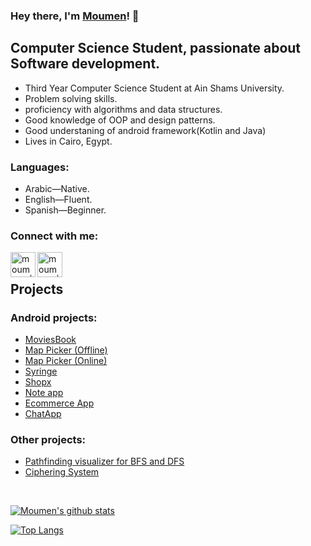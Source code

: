 ### Hey there, I'm [Moumen](https://www.github.com/moumen7)! 👋

## Computer Science Student, passionate about Software development.

-   Third Year Computer Science Student at Ain Shams University.
-   Problem solving skills.
-   proficiency with algorithms and data structures.
-   Good knowledge of OOP and design patterns.
-   Good understaning of android framework(Kotlin and Java)
-   Lives in Cairo, Egypt.

### Languages:

-   Arabic—Native.
-   English—Fluent.
-   Spanish—Beginner.

### Connect with me:

[<img align="left" alt="moumen7 | Linkedin" width="40px" src="https://user-images.githubusercontent.com/57041674/116733098-f4899c80-a9eb-11eb-924f-040ec1d733a7.png" />](https://www.linkedin.com/in/moumen-hamada/)
[<img align="left" alt="moumen7 | Linkedin" width="40px" src="https://user-images.githubusercontent.com/57041674/116733105-f6536000-a9eb-11eb-96d0-bc141fce5aa2.png" />](mailto:moumenhamada30@gmail.com)

</br>



## Projects

 ### Android projects:
  - [MoviesBook](https://github.com/moumen7/moviesbook) 
  - [Map Picker (Offline)](https://github.com/moumen7/Map_Picker)
  - [Map Picker (Online)](https://github.com/moumen7/MapPicker)
  - [Syringe](https://github.com/ahmedsamir9/Vezeeta-Clone)
  - [Shopx](https://github.com/OmarHisham99/shopx)
  - [Note app](https://github.com/moumen7/Comfort) 
  - [Ecommerce App](https://github.com/moumen7/Ecommerce-Android-app) 
  - [ChatApp](https://github.com/moumen7/chat-app)
  
  
 ### Other projects:
  - [Pathfinding visualizer for BFS and DFS](https://github.com/a7medayman6/Path-Finding-Algorithms-Visualisation) 
  - [Ciphering System](https://github.com/a7medayman6/Ciphering-System)

<br />

[![Moumen's github stats](https://github-readme-stats.vercel.app/api?username=moumen7&hide=stars&show_icons=true&theme=radical&include_all_commits=true&count_private=true)](https://github.com/moumen7?tab=repositories)

[![Top Langs](https://github-readme-stats.vercel.app/api/top-langs/?username=moumen7&layout=compact&theme=radical)](https://github.com/moumen7?tab=repositories)

<!--
**moumen7/moumen7** is a ✨ _special_ ✨ repository because its `README.md` (this file) appears on your GitHub profile.

Here are some ideas to get you started:

- 🔭 I’m currently working on ...
- 🌱 I’m currently learning ...
- 👯 I’m looking to collaborate on ...
- 🤔 I’m looking for help with ...
- 💬 Ask me about ...
- 📫 How to reach me: ...
- 😄 Pronouns: ...
- ⚡ Fun fact: ...
-->

